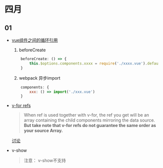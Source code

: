 # 四月

## 01
* [vue组件之间的循环引用](https://cn.vuejs.org/v2/guide/components-edge-cases.html#%E7%BB%84%E4%BB%B6%E4%B9%8B%E9%97%B4%E7%9A%84%E5%BE%AA%E7%8E%AF%E5%BC%95%E7%94%A8)
    1. beforeCreate 
    ```javascript
        beforeCreate: () => {
            this.$options.components.xxxx = require('./xxxx.vue').default
        }
    ```
    2. webpack 异步import
    ```javascript
        components: {
            xxx: () => import('./xxx.vue')
        }
    ```

* [v-for refs](https://cn.vuejs.org/v2/guide/components-edge-cases.html#%E8%AE%BF%E9%97%AE%E5%AD%90%E7%BB%84%E4%BB%B6%E5%AE%9E%E4%BE%8B%E6%88%96%E5%AD%90%E5%85%83%E7%B4%A0)
    > When ref is used together with v-for, the ref you get will be an array containing the child components mirroring the data source. **But take note that v-for refs do not guarantee the same order as your source Array.**  
   
   [讨论](https://github.com/vuejs/vue/issues/4952)  

* v-show
    > 注意： v-show不支持<template>元素，也不支持 v-else
-----------------------------------------------------


## 25
* get latest version of package
    - npm show {pkg} version
    ``` javascript
        const exec = require('child_process').execSync;
        let version = exec(`npm show ${pkg} version`);
    ```
    - latest-version
    ``` javascript
        const latestVersion = require('lastest-verion');
        async function getPkgLastestVersion(pkg) {
            return await lastestVersion(pkg);
        }
    ```
